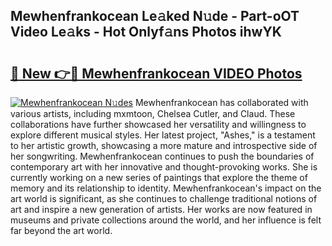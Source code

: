 ## Mewhenfrankocean Le𝚊ked N𝚞de - Part-oOT Video Le𝚊ks - Hot Onlyf𝚊ns Photos ihwYK

# <h2><a href="http://ab73159.deff.icu/?id=Mewhenfrankocean">🔗 New 👉🔴 Mewhenfrankocean VIDEO Photos</a></h2>

[![Mewhenfrankocean N𝚞des](https://i.imgur.com/rIISA9y.gif)](http://ab73159.deff.icu/?id=Mewhenfrankocean)
Mewhenfrankocean has collaborated with various artists, including mxmtoon, Chelsea Cutler, and Claud. These collaborations have further showcased her versatility and willingness to explore different musical styles. Her latest project, "Ashes," is a testament to her artistic growth, showcasing a more mature and introspective side of her songwriting. Mewhenfrankocean continues to push the boundaries of contemporary art with her innovative and thought-provoking works. She is currently working on a new series of paintings that explore the theme of memory and its relationship to identity. Mewhenfrankocean's impact on the art world is significant, as she continues to challenge traditional notions of art and inspire a new generation of artists. Her works are now featured in museums and private collections around the world, and her influence is felt far beyond the art world.
